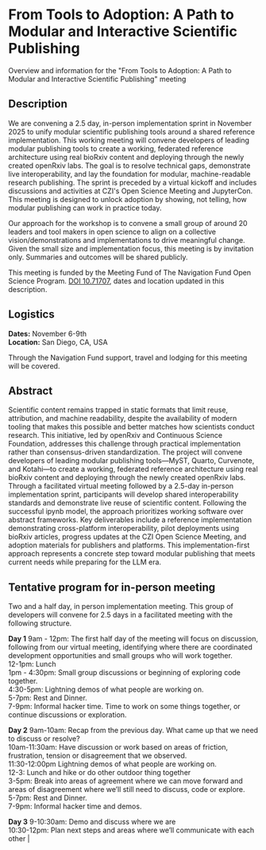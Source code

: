 # From Tools to Adoption: A Path to Modular and Interactive Scientific Publishing

Overview and information for the "From Tools to Adoption: A Path to Modular and Interactive Scientific Publishing" meeting

## Description

We are convening a 2.5 day, in-person implementation sprint in November 2025 to unify modular scientific publishing tools around a shared reference implementation. This working meeting will convene developers of leading modular publishing tools to create a working, federated reference architecture using real bioRxiv content and deploying through the newly created openRxiv labs. The goal is to resolve technical gaps, demonstrate live interoperability, and lay the foundation for modular, machine-readable research publishing. The sprint is preceded by a virtual kickoff and includes discussions and activities at CZI's Open Science Meeting and JupyterCon. This meeting is designed to unlock adoption by showing, not telling, how modular publishing can work in practice today.

Our approach for the workshop is to convene a small group of around 20 leaders and tool makers in open science to align on a collective vision/demonstrations and implementations to drive meaningful change. Given the small size and implementation focus, this meeting is by invitation only. Summaries and outcomes will be shared publicly. 

This meeting is funded by the Meeting Fund of The Navigation Fund Open Science Program. [DOI 10.71707](https://commons.datacite.org/doi.org/10.71707/gn91-ka32), dates and location updated in this description. 

## Logistics

**Dates:** November 6-9th  
**Location:** San Diego, CA, USA

Through the Navigation Fund support, travel and lodging for this meeting will be covered.

## Abstract
Scientific content remains trapped in static formats that limit reuse, attribution, and machine readability, despite the availability of modern tooling that makes this possible and better matches how scientists conduct research. This initiative, led by openRxiv and Continuous Science Foundation, addresses this challenge through practical implementation rather than consensus-driven standardization. The project will convene developers of leading modular publishing tools—MyST, Quarto, Curvenote, and Kotahi—to create a working, federated reference architecture using real bioRxiv content and deploying through the newly created openRxiv labs. Through a facilitated virtual meeting followed by a 2.5-day in-person implementation sprint, participants will develop shared interoperability standards and demonstrate live reuse of scientific content. Following the successful ipynb model, the approach prioritizes working software over abstract frameworks. Key deliverables include a reference implementation demonstrating cross-platform interoperability, pilot deployments using bioRxiv articles, progress updates at the CZI Open Science Meeting, and adoption materials for publishers and platforms. This implementation-first approach represents a concrete step toward modular publishing that meets current needs while preparing for the LLM era.

## Tentative program for in-person meeting

Two and a half day, in person implementation meeting. This group  of developers will convene for 2.5 days in a facilitated meeting with the following structure.

**Day 1**
9am - 12pm: The first half day of the meeting will focus on discussion, following from our virtual meeting, identifying where there are coordinated development opportunities and small groups who will work together.  
12-1pm: Lunch  
1pm - 4:30pm: Small group discussions or beginning of exploring code together.   
4:30-5pm: Lightning demos of what people are working on.  
5-7pm: Rest and Dinner.  
7-9pm: Informal hacker time. Time to work on some things together, or continue discussions or exploration. 

**Day 2**
9am-10am: Recap from the previous day. What came up that we need to discuss or resolve?   
10am-11:30am: Have discussion or work based on areas of friction, frustration, tension or disagreement that we observed.  
11:30-12:00pm Lightning demos of what people are working on.  
12-3: Lunch and hike or do other outdoor thing together  
3-5pm: Break into areas of agreement where we can move forward and areas of disagreement where we’ll still need to discuss, code or explore.  
5-7pm: Rest and Dinner.  
7-9pm: Informal hacker time and demos. 

**Day 3**
9-10:30am: Demo and discuss where we are  
10:30-12pm: Plan next steps and areas where we’ll communicate with each other  | 

